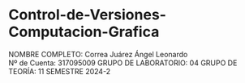 # Control-de-Versiones-Computacion-Grafica
NOMBRE COMPLETO: Correa Juárez Ángel Leonardo  
Nº de Cuenta: 317095009 
GRUPO DE LABORATORIO: 04 
GRUPO DE TEORÍA: 11 
SEMESTRE 2024-2
